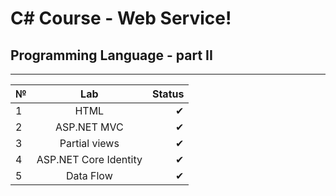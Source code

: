 # C# Course - Web Service!
## Programming Language - part II
---

| №             | Lab                   | Status|
| ------------- |:---------------------:| -----:|
| 1             | HTML                  | ✔     |
| 2             | ASP.NET MVC           | ✔     |
| 3             | Partial views         | ✔     |
| 4             | ASP.NET Core Identity | ✔     |   
| 5             | Data Flow             | ✔     |
